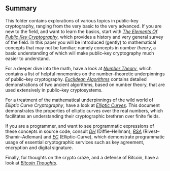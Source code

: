 ## Summary

This folder contains explorations of various topics in public&ndash;key cryptography, ranging from the very basic to the very advanced. If you are new to the field, and want to learn the basics, start with [_The Elements Of Public Key Cryptography_](https://raw.githubusercontent.com/dchampion/crypto/master/doc/TheElementsOfPublicKeyCryptography.pdf), which provides a history and very general survey of the field. In this paper you will be introduced (gently) to mathematical concepts that may not be familiar; namely concepts in _number theory_, a basic understanding of which will make public&ndash;key cryptography much easier to understand.

For a deeper dive into the math, have a look at [_Number Theory_](https://github.com/dchampion/crypto/blob/master/doc/NumberTheory.md), which contains a list of helpful mnemonics on the number&ndash;theoretic underpinnings of public&ndash;key cryptography. [_Euclidean Algorithms_](https://github.com/dchampion/crypto/blob/master/doc/EuclideanAlgorithms.md) contains detailed demonstrations of two ancient algorithms, based on number theory, that are used extensively in public&ndash;key cryptosystems.

For a treatment of the mathematical underpinnings of the wild world of _Elliptic Curve Cryptography_, have a look at [_Elliptic Curves_](https://nbviewer.org/github/dchampion/crypto/blob/master/doc/EllipticCurves.ipynb). This document demonstrates the properties of elliptic curves over the real numbers, which facilitates an understanding their cryptographic brethren over finite fields.

If you are a programmer, and want to see programmatic expressions of these concepts in source code, consult [_DH_](https://nbviewer.org/github/dchampion/crypto/blob/master/doc/DH.ipynb) (Diffie&ndash;Hellman), [_RSA_](https://nbviewer.org/github/dchampion/crypto/blob/master/doc/RSA.ipynb) (Rivest&ndash;Shamir&ndash;Adleman) and [_EC_](https://nbviewer.org/github/dchampion/crypto/blob/master/doc/EC.ipynb) (Elliptic&ndash;Curve), which demonstrate programmatic usage of essential cryptographic services such as key agreement, encryption and digital signature.

Finally, for thoughts on the crypto craze, and a defense of Bitcoin, have a look at [_Bitcoin Thoughts_](https://github.com/dchampion/crypto/blob/master/doc/BitcoinThoughts.md).
